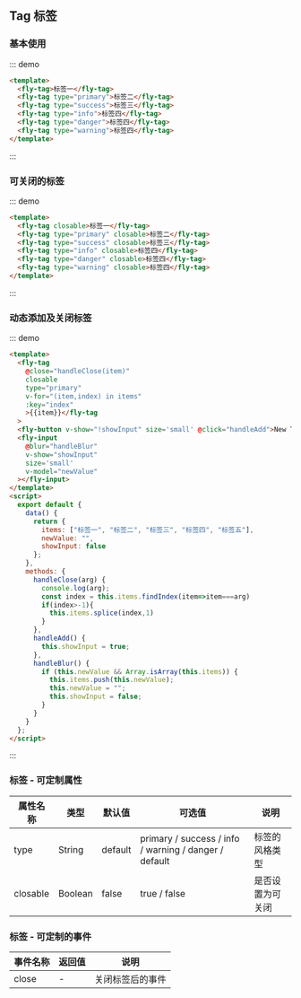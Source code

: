 ## Tag 标签

### 基本使用

::: demo

```html
<template>
  <fly-tag>标签一</fly-tag>
  <fly-tag type="primary">标签二</fly-tag>
  <fly-tag type="success">标签三</fly-tag>
  <fly-tag type="info">标签四</fly-tag>
  <fly-tag type="danger">标签四</fly-tag>
  <fly-tag type="warning">标签四</fly-tag>
</template>
```

:::

### 可关闭的标签

::: demo

```html
<template>
  <fly-tag closable>标签一</fly-tag>
  <fly-tag type="primary" closable>标签二</fly-tag>
  <fly-tag type="success" closable>标签三</fly-tag>
  <fly-tag type="info" closable>标签四</fly-tag>
  <fly-tag type="danger" closable>标签四</fly-tag>
  <fly-tag type="warning" closable>标签四</fly-tag>
</template>
```

:::

### 动态添加及关闭标签

::: demo

```html
<template>
  <fly-tag
    @close="handleClose(item)"
    closable
    type="primary"
    v-for="(item,index) in items"
    :key="index"
    >{{item}}</fly-tag
  >
  <fly-button v-show="!showInput" size='small' @click="handleAdd">New Tag</fly-button>
  <fly-input
    @blur="handleBlur"
    v-show="showInput"
    size='small'
    v-model="newValue"
  ></fly-input>
</template>
<script>
  export default {
    data() {
      return {
        items: ["标签一", "标签二", "标签三", "标签四", "标签五"],
        newValue: "",
        showInput: false
      };
    },
    methods: {
      handleClose(arg) {
        console.log(arg);
        const index = this.items.findIndex(item=>item===arg)
        if(index>-1){
          this.items.splice(index,1)
        }
      },
      handleAdd() {
        this.showInput = true;
      },
      handleBlur() {
        if (this.newValue && Array.isArray(this.items)) {
          this.items.push(this.newValue);
          this.newValue = "";
          this.showInput = false;
        }
      }
    }
  };
</script>
```

:::

### 标签 - 可定制属性

| 属性名称 | 类型    | 默认值  | 可选值                                                | 说明             |
| -------- | ------- | ------- | ----------------------------------------------------- | ---------------- |
| type     | String  | default | primary / success / info / warning / danger / default | 标签的风格类型   |
| closable | Boolean | false   | true / false                                          | 是否设置为可关闭 |

### 标签 - 可定制的事件

| 事件名称 | 返回值 | 说明             |
| -------- | ------ | ---------------- |
| close | -      | 关闭标签后的事件 |
